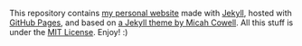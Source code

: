 This repository contains [my personal website](https://www.carlosabalde.com) made with [Jekyll](https://jekyllrb.com), hosted with [GitHub Pages](https://pages.github.com), and based on [a Jekyll theme by Micah Cowell](https://github.com/getmicah/getmicah.github.io). All this stuff is under the [MIT License](https://raw.githubusercontent.com/carlosabalde/www.carlosabalde.com/master/LICENSE). Enjoy! :)
